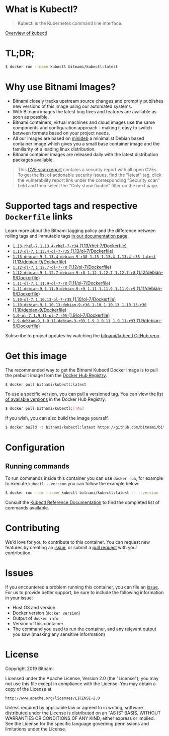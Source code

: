 
# What is Kubectl?

> Kubectl is the Kubernetes command line interface.

[Overview of kubectl](https://kubernetes.io/docs/reference/kubectl/overview/)

# TL;DR;

```bash
$ docker run --name kubectl bitnami/kubectl:latest
```

# Why use Bitnami Images?

* Bitnami closely tracks upstream source changes and promptly publishes new versions of this image using our automated systems.
* With Bitnami images the latest bug fixes and features are available as soon as possible.
* Bitnami containers, virtual machines and cloud images use the same components and configuration approach - making it easy to switch between formats based on your project needs.
* All our images are based on [minideb](https://github.com/bitnami/minideb) a minimalist Debian based container image which gives you a small base container image and the familiarity of a leading linux distribution.
* Bitnami container images are released daily with the latest distribution packages available.


> This [CVE scan report](https://quay.io/repository/bitnami/kubectl?tab=tags) contains a security report with all open CVEs. To get the list of actionable security issues, find the "latest" tag, click the vulnerability report link under the corresponding "Security scan" field and then select the "Only show fixable" filter on the next page.

# Supported tags and respective `Dockerfile` links

Learn more about the Bitnami tagging policy and the difference between rolling tags and immutable tags [in our documentation page](https://docs.bitnami.com/containers/how-to/understand-rolling-tags-containers/).


* [`1.13-rhel-7`, `1.13.4-rhel-7-r34` (1.13/rhel-7/Dockerfile)](https://github.com/bitnami/bitnami-docker-kubectl/blob/1.13.4-rhel-7-r34/1.13/rhel-7/Dockerfile)
* [`1.13-ol-7`, `1.13.4-ol-7-r35` (1.13/ol-7/Dockerfile)](https://github.com/bitnami/bitnami-docker-kubectl/blob/1.13.4-ol-7-r35/1.13/ol-7/Dockerfile)
* [`1.13-debian-9`, `1.13.4-debian-9-r38`, `1.13`, `1.13.4`, `1.13.4-r38`, `latest` (1.13/debian-9/Dockerfile)](https://github.com/bitnami/bitnami-docker-kubectl/blob/1.13.4-debian-9-r38/1.13/debian-9/Dockerfile)
* [`1.12-ol-7`, `1.12.7-ol-7-r8` (1.12/ol-7/Dockerfile)](https://github.com/bitnami/bitnami-docker-kubectl/blob/1.12.7-ol-7-r8/1.12/ol-7/Dockerfile)
* [`1.12-debian-9`, `1.12.7-debian-9-r8`, `1.12`, `1.12.7`, `1.12.7-r8` (1.12/debian-9/Dockerfile)](https://github.com/bitnami/bitnami-docker-kubectl/blob/1.12.7-debian-9-r8/1.12/debian-9/Dockerfile)
* [`1.11-ol-7`, `1.11.9-ol-7-r8` (1.11/ol-7/Dockerfile)](https://github.com/bitnami/bitnami-docker-kubectl/blob/1.11.9-ol-7-r8/1.11/ol-7/Dockerfile)
* [`1.11-debian-9`, `1.11.9-debian-9-r9`, `1.11`, `1.11.9`, `1.11.9-r9` (1.11/debian-9/Dockerfile)](https://github.com/bitnami/bitnami-docker-kubectl/blob/1.11.9-debian-9-r9/1.11/debian-9/Dockerfile)
* [`1.10-ol-7`, `1.10.13-ol-7-r35` (1.10/ol-7/Dockerfile)](https://github.com/bitnami/bitnami-docker-kubectl/blob/1.10.13-ol-7-r35/1.10/ol-7/Dockerfile)
* [`1.10-debian-9`, `1.10.13-debian-9-r36`, `1.10`, `1.10.13`, `1.10.13-r36` (1.10/debian-9/Dockerfile)](https://github.com/bitnami/bitnami-docker-kubectl/blob/1.10.13-debian-9-r36/1.10/debian-9/Dockerfile)
* [`1.9-ol-7`, `1.9.11-ol-7-r95` (1.9/ol-7/Dockerfile)](https://github.com/bitnami/bitnami-docker-kubectl/blob/1.9.11-ol-7-r95/1.9/ol-7/Dockerfile)
* [`1.9-debian-9`, `1.9.11-debian-9-r93`, `1.9`, `1.9.11`, `1.9.11-r93` (1.9/debian-9/Dockerfile)](https://github.com/bitnami/bitnami-docker-kubectl/blob/1.9.11-debian-9-r93/1.9/debian-9/Dockerfile)

Subscribe to project updates by watching the [bitnami/kubectl GitHub repo](https://github.com/bitnami/bitnami-docker-kubectl).

# Get this image

The recommended way to get the Bitnami Kubectl Docker Image is to pull the prebuilt image from the [Docker Hub Registry](https://hub.docker.com/r/bitnami/kubectl).

```bash
$ docker pull bitnami/kubectl:latest
```

To use a specific version, you can pull a versioned tag. You can view the [list of available versions](https://hub.docker.com/r/bitnami/kubectl/tags/) in the Docker Hub Registry.

```bash
$ docker pull bitnami/kubectl:[TAG]
```

If you wish, you can also build the image yourself.

```bash
$ docker build -t bitnami/kubectl:latest https://github.com/bitnami/bitnami-docker-kubectl.git
```

# Configuration

## Running commands

To run commands inside this container you can use `docker run`, for example to execute `kubectl --version` you can follow the example below:

```bash
$ docker run --rm --name kubectl bitnami/kubectl:latest -- --version
```

Consult the [Kubectl Reference Documentation](https://kubernetes.io/docs/reference/generated/kubectl/kubectl-commands) to find the completed list of commands available.

# Contributing

We'd love for you to contribute to this container. You can request new features by creating an [issue](https://github.com/bitnami/bitnami-docker-kubectl/issues), or submit a [pull request](https://github.com/bitnami/bitnami-docker-kubectl/pulls) with your contribution.

# Issues

If you encountered a problem running this container, you can file an [issue](https://github.com/bitnami/bitnami-docker-kubectl/issues). For us to provide better support, be sure to include the following information in your issue:

- Host OS and version
- Docker version (`docker version`)
- Output of `docker info`
- Version of this container
- The command you used to run the container, and any relevant output you saw (masking any sensitive information)

# License

Copyright 2019 Bitnami

Licensed under the Apache License, Version 2.0 (the "License");
you may not use this file except in compliance with the License.
You may obtain a copy of the License at

    http://www.apache.org/licenses/LICENSE-2.0

Unless required by applicable law or agreed to in writing, software
distributed under the License is distributed on an "AS IS" BASIS,
WITHOUT WARRANTIES OR CONDITIONS OF ANY KIND, either express or implied.
See the License for the specific language governing permissions and
limitations under the License.
